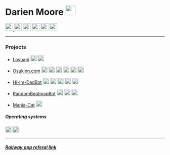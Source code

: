 # Darien Moore <img height=31vh src="https://img.shields.io/github/followers/liskisbest.svg?style=social&label=Follow&maxAge=2592000">
<a href="mailto:liskisbest@gmail.com">
    <img height=24vh src="https://img.shields.io/badge/-Email-red?style=for-the-badge&logo=gmail&logoColor=white">
</a>
<a href="https://www.twitch.tv/liskisbetter"><img height=24vh src="https://img.shields.io/badge/Twitch-9146FF?style=for-the-badge&logo=twitch&logoColor=white"></a>
<a href="https://www.youtube.com/@lisk"><img height=24vh src="https://img.shields.io/badge/YouTube-FF0000?style=for-the-badge&logo=youtube&logoColor=white"></a>
<a href="https://www.linkedin.com/in/darien-moore-280692225/"><img height=24vh src="https://img.shields.io/badge/LinkedIn-0077B5?style=for-the-badge&logo=linkedin&logoColor=white"></a>
<img height=24vh src="https://img.shields.io/badge/Lisk%236969-7289DA?style=for-the-badge&logo=discord&logoColor=white"> <a href="https://osu.ppy.sh/users/12687897"><img height=24vh src="https://img.shields.io/badge/Osu-ff66aa?style=for-the-badge&logo=Osu&logoColor=white"></a>

---
### Projects
- [Losuapi](https://github.com/LiskIsBest/Losuapi) <img height=19vh src="https://img.shields.io/badge/Python-3776AB?style=for-the-badge&logo=python&logoColor=white"> <img height=19vh src="https://img.shields.io/badge/Osu api-ff66aa?style=for-the-badge&logo=Osu&logoColor=white">

- [Osukinn.com](https://github.com/LiskIsBest/Osukinn) <img height=19vh src="https://img.shields.io/badge/Python-3776AB?style=for-the-badge&logo=python&logoColor=white"> <img height=19vh src="https://img.shields.io/badge/Fastapi-009485?style=for-the-badge&logo=fastapi&logoColor=white"> <img height=19vh src="https://img.shields.io/badge/Svelte-4A4A55?style=for-the-badge&logo=svelte&logoColor=FF3E00"> <img height=19vh src="https://img.shields.io/badge/Bootstrap-563D7C?style=for-the-badge&logo=bootstrap&logoColor=white"> <img height=19vh src="https://img.shields.io/badge/MongoDB-4EA94B?style=for-the-badge&logo=mongodb&logoColor=white"> <img height=19vh src="https://img.shields.io/badge/Railway-2C0A5C?style=for-the-badge&logo=railway&logoColor=white">

- [Hi-Im-DadBot]() <img height=19vh src="https://img.shields.io/badge/Node.js-43853D?style=for-the-badge&logo=node.js&logoColor=white"> <img height=19vh src="https://img.shields.io/badge/Discord.js-7289DA?style=for-the-badge&logo=discord&logoColor=white"> <img height=19vh src="https://img.shields.io/badge/JavaScript-323330?style=for-the-badge&logo=javascript&logoColor=F7DF1E"> <img height=19vh src="https://img.shields.io/badge/MySQL-005C84?style=for-the-badge&logo=mysql&logoColor=F29111"> <img height=19vh src="https://img.shields.io/badge/Railway-2C0A5C?style=for-the-badge&logo=railway&logoColor=white"> 

- [RandomBeatmapBot]() <img height=19vh src="https://img.shields.io/badge/Python-3776AB?style=for-the-badge&logo=python&logoColor=white"> <img height=19vh src="https://img.shields.io/badge/Pycord-7289DA?style=for-the-badge&logo=discord&logoColor=white"> <img height=19vh src="https://img.shields.io/badge/Railway-2C0A5C?style=for-the-badge&logo=railway&logoColor=white"> 

- [Mania-Cat]() <img height=19vh src="https://img.shields.io/badge/Python-3776AB?style=for-the-badge&logo=python&logoColor=white"> 

##### Operating systems
<img height=19vh src="https://img.shields.io/badge/manjaro-35BF5C?style=for-the-badge&logo=manjaro&logoColor=white">
<img height=19vh src="https://img.shields.io/badge/Windows-0078D6?style=for-the-badge&logo=windows&logoColor=white">

---
##### [Railway.app referal link](https://railway.app?referralCode=YAPFrw)


